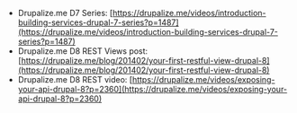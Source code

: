 * Drupalize.me D7 Series: [https://drupalize.me/videos/introduction-building-services-drupal-7-series?p=1487](https://drupalize.me/videos/introduction-building-services-drupal-7-series?p=1487)
* Drupalize.me D8 REST Views post: [https://drupalize.me/blog/201402/your-first-restful-view-drupal-8](https://drupalize.me/blog/201402/your-first-restful-view-drupal-8)
* Drupalize.me D8 REST video: [https://drupalize.me/videos/exposing-your-api-drupal-8?p=2360](https://drupalize.me/videos/exposing-your-api-drupal-8?p=2360)